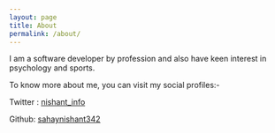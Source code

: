```yaml
---
layout: page
title: About
permalink: /about/
---
```


I am a software developer by profession and also have keen interest in psychology and sports.

To know more about me, you can visit my social profiles:-

Twitter : [nishant_info](https://twitter.com/nishant_info)

Github: [sahaynishant342](https://github.com/sahaynishant342)
